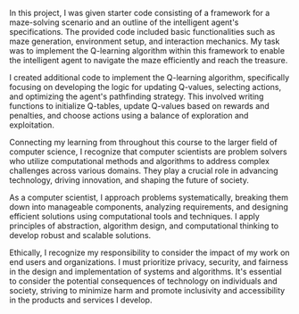 In this project, I was given starter code consisting of a framework for a maze-solving scenario and an outline of the intelligent agent's specifications. The provided code included basic functionalities such as maze generation, environment setup, and interaction mechanics. My task was to implement the Q-learning algorithm within this framework to enable the intelligent agent to navigate the maze efficiently and reach the treasure.

I created additional code to implement the Q-learning algorithm, specifically focusing on developing the logic for updating Q-values, selecting actions, and optimizing the agent's pathfinding strategy. This involved writing functions to initialize Q-tables, update Q-values based on rewards and penalties, and choose actions using a balance of exploration and exploitation.

Connecting my learning from throughout this course to the larger field of computer science, I recognize that computer scientists are problem solvers who utilize computational methods and algorithms to address complex challenges across various domains. They play a crucial role in advancing technology, driving innovation, and shaping the future of society.

As a computer scientist, I approach problems systematically, breaking them down into manageable components, analyzing requirements, and designing efficient solutions using computational tools and techniques. I apply principles of abstraction, algorithm design, and computational thinking to develop robust and scalable solutions.

Ethically, I recognize my responsibility to consider the impact of my work on end users and organizations. I must prioritize privacy, security, and fairness in the design and implementation of systems and algorithms. It's essential to consider the potential consequences of technology on individuals and society, striving to minimize harm and promote inclusivity and accessibility in the products and services I develop.

